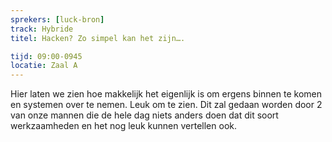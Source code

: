 ```yaml
---
sprekers: [luck-bron]
track: Hybride
titel: Hacken? Zo simpel kan het zijn….

tijd: 09:00-0945
locatie: Zaal A
---
```

Hier laten we zien hoe makkelijk het eigenlijk is om ergens binnen te komen en systemen over te nemen. Leuk om te zien. Dit zal gedaan worden door 2 van onze mannen die de hele dag niets anders doen dat dit soort werkzaamheden en het nog leuk kunnen vertellen ook.




